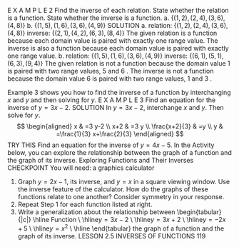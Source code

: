 E X A M P L E 2 Find the inverse of each relation. State whether the relation is a function. State whether the inverse is a function.
a. $\{(1,2),(2,4),(3,6),(4,8)\}$
b. $\{(1,5),(1,6),(3,6),(4,9)\}$
SOLUTION
a. relation: $\{(1,2),(2,4),(3,6),(4,8)\}$
inverse: $\{(2,1),(4,2),(6,3),(8,4)\}$
The given relation is a function because each domain value is paired with exactly one range value. The inverse is also a function because each domain value is paired with exactly one range value.
b. relation: $\{(1,5),(1,6),(3,6),(4,9)\}$
inverse: $\{(6,1),(5,1),(6,3),(9,4)\}$
The given relation is not a function because the domain value 1 is paired with two range values, 5 and 6 . The inverse is not a function because the domain value 6 is paired with two range values, 1 and 3 .

Example 3 shows you how to find the inverse of a function by interchanging $x$ and $y$ and then solving for $y$.
E X A M P L E 3 Find an equation for the inverse of $y=3 x-2$.
SOLUTION
In $y=3 x-2$, interchange $x$ and $y$. Then solve for $y$.
$$
\begin{aligned}
x & =3 y-2 \\
x+2 & =3 y \\
\frac{x+2}{3} & =y \\
y & =\frac{1}{3} x+\frac{2}{3}
\end{aligned}
$$
TRY THIS
Find an equation for the inverse of $y=4 x-5$.
In the Activity below, you can explore the relationship between the graph of a function and the graph of its inverse.
Exploring Functions and Their Inverses
CHECKPOINT
You will need: a graphics calculator
1. Graph $y=2 x-1$, its inverse, and $y=x$ in a square viewing window. Use the inverse feature of the calculator. How do the graphs of these functions relate to one another? Consider symmetry in your response.
2. Repeat Step 1 for each function listed at right.
3. Write a generalization about the relationship between
\begin{tabular}{|c|}
\hline Function \\
\hline$y=3 x-2$ \\
\hline$y=3 x+2$ \\
\hline$y=-2 x+5$ \\
\hline$y=x^{2}$ \\
\hline
\end{tabular}
the graph of a function and the graph of its inverse.
LESSON 2.5 INVERSES OF FUNCTIONS
119